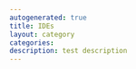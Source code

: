 ```yaml
---
autogenerated: true
title: IDEs
layout: category
categories: 
description: test description
---
```


